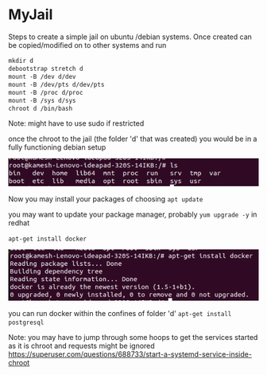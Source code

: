 # MyJail

Steps to create a simple jail on ubuntu /debian systems.
Once created can be copied/modified on to other systems and run

```
mkdir d
debootstrap stretch d
mount -B /dev d/dev
mount -B /dev/pts d/dev/pts
mount -B /proc d/proc
mount -B /sys d/sys
chroot d /bin/bash
```

Note: might have to use sudo if restricted

once the chroot to the jail (the folder 'd' that was created) you would be in a fully functioning debian setup

![](ls.png)


Now you may install your packages of choosing
`apt update`

you may want to update your package manager, probably `yum upgrade -y` in redhat

`apt-get install docker`

![](dockerinstall.png)

you can run docker within the confines of folder 'd'
`apt-get install postgresql`

Note: you may have to jump through some hoops to get the services started as it is chroot and requests might be ignored
https://superuser.com/questions/688733/start-a-systemd-service-inside-chroot


